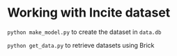 # Working with Incite dataset

`python make_model.py` to create the dataset in `data.db` 

`python get_data.py` to retrieve datasets using Brick
